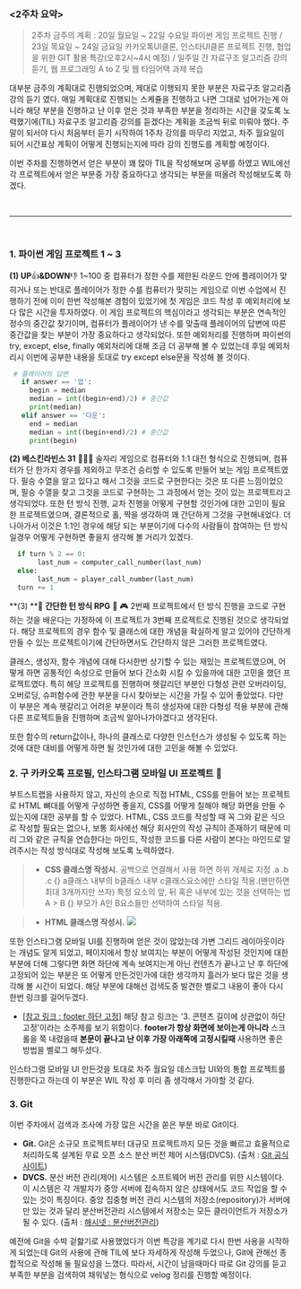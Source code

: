 ### <2주차 요약>

>2주차 금주의 계획 : 20일 월요일 ~ 22일 수요일 파이썬 게임 프로젝트 진행 / 23일 목요일 ~ 24일 금요일 카카오톡UI클론, 인스타UI클론 프로젝트 진행, 협업을 위한 GIT 활용 특강(오후2시~4시 예정) / 일주일 간 자료구조 알고리즘 강의 듣기, 웹 프로그래밍 A to Z 및 웹 타임어택 과제 복습

대부분 금주의 계획대로 진행되었으며, 제대로 이행되지 못한 부분은 자료구조 알고리즘 강의 듣기 였다. 매일 계획대로 진행되는 스케쥴을 진행하고 나면 그대로 넘어가는게 아니라 해당 부분을 진행하고 난 이후 얻은 것과 부족한 부분을 정리하는 시간을 갖도록 노력했기에(TIL) 자료구조 알고리즘 강의를 듣겠다는 계획을 조금씩 뒤로 미뤄야 했다. 주말이 되서야 다시 처음부터 듣기 시작하여 1주차 강의를 마무리 지었고, 차주 월요일이 되어 시간표상 계획이 어떻게 진행되는지에 따라 강의 진행도를 계획할 예정이다.

이번 주차를 진행하면서 얻은 부분이 꽤 많아 TIL을 작성해보며 공부를 하였고 WIL에선 각 프로젝트에서 얻은 부분중 가장 중요하다고 생각되는 부분을 떠올려 작성해보도록 하겠다.

<br>

--------------------------------------------

<br>


### 1. 파이썬 게임 프로젝트 1 ~ 3
**(1) UP**👍**&DOWN**👎
1~100 중 컴퓨터가 정한 수를 제한된 라운드 안에 플레이어가 맞히거나 또는 반대로 플레이어가 정한 수를 컴퓨터가 맞히는 게임으로 이번 수업에서 진행하기 전에 이미 한번 작성해본 경험이 있었기에 첫 게임은 코드 작성 후 예외처리에 보다 많은 시간을 투자하였다. 이 게임 프로젝트의 핵심이라고 생각되는 부분은 연속적인 정수의 중간값 찾기이며, 컴퓨터가 플레이어가 낸 수를 맞출때 플레이어의 답변에 따른 중간값을 찾는 부분이 가장 중요하다고 생각되었다. 또한 예외처리를 진행하며 파이썬의 try, except, else, finally 예외처리에 대해 조금 더 공부해 볼 수 있었는데 후일 예외처리시 이번에 공부한 내용을 토대로 try except else문을 작성해 볼 것이다.

> 
```python
 # 플레이어의 답변
   if answer == '업':
	 begin = median
	 median = int((begin+end)/2) # 중간값
	 print(median)
   elif answer == '다운':
	 end = median
	 median = int((begin+end)/2) # 중간값
	 print(begin)
```

**(2) 베스킨라빈스 31** 🍨🍦🍧
술자리 게임으로 컴퓨터와 1:1 대전 형식으로 진행되며, 컴퓨터가 단 한가지 경우를 제외하고 무조건 승리할 수 있도록 만들어 보는 게임 프로젝트였다. 필승 수열을 알고 있다고 해서 그것을 코드로 구현한다는 것은 또 다른 느낌이었으며, 필승 수열을 찾고 그것을 코드로 구현하는 그 과정에서 얻는 것이 있는 프로젝트라고 생각되었다. 또한 턴 방식 진행, 교차 진행을 어떻게 구현할 것인가에 대한 고민이 필요한 프로젝트였으며, 결론적으로 홀, 짝을 생각하여 꽤 간단하게 그것을 구현해내었다. 더 나아가서 이것은 1:1인 경우에 해당 되는 부분이기에 다수의 사람들이 참여하는 턴 방식일경우 어떻게 구현하면 좋을지 생각해 볼 거리가 있겠다.

>
```python
  if turn % 2 == 0: 
       last_num = computer_call_number(last_num)
  else:
       last_num = player_call_number(last_num)
  turn += 1
```

**(3) **👾 **간단한 턴 방식 RPG** 👾 🎮
2번째 프로젝트에서 턴 방식 진행을 코드로 구현하는 것을 배운다는 가정하에 이 프로젝트가 3번째 프로젝트로 진행된 것으로 생각되었다. 해당 프로젝트의 경우 함수 및 클래스에 대한 개념을 확실하게 알고 있어야 간단하게 만들 수 있는 프로젝트이기에 간단하면서도 간단하지 않은 그러한 프로젝트였다.

클래스, 생성자, 함수 개념에 대해 다시한번 상기할 수 있는 재밌는 프로젝트였으며, 어떻게 하면 공통적인 속성으로 만들어 보다 간소화 시킬 수 있을까에 대한 고민을 했던 프로젝트였다. 특히 해당 프로젝트를 진행하며 헷갈리던 부분인 다형성 관련 오버라이딩, 오버로딩, 슈퍼함수에 관한 부분을 다시 찾아보는 시간을 가질 수 있어 좋았었다. 다만 이 부분은 계속 헷갈리고 어려운 부분이라 특히 생성자에 대한 다형성 적용 부분에 관해 다른 프로젝트들을 진행하며 조금씩 알아나가야겠다고 생각된다.

또한 함수의 return값이나, 하나의 클래스로 다양한 인스턴스가 생성될 수 있도록 하는 것에 대한 대비를 어떻게 하면 될 것인가에 대한 고민을 해볼 수 있었다.

### 2. 구 카카오톡 프로필, 인스타그램 모바일 UI 프로젝트 📱
부트스트랩을 사용하지 않고, 자신의 손으로 직접 HTML, CSS를 만들어 보는 프로젝트로 HTML 뼈대를 어떻게 구성하면 좋을지, CSS를 어떻게 칠해야 해당 화면을 만들 수 있는지에 대한 공부를 할 수 있었다. HTML, CSS 코드를 작성할 때 꼭 그와 같은 식으로 작성할 필요는 없으나, 보통 회사에선 해당 회사만의 작성 규칙이 존재하기 때문에 미리 그와 같은 규칙을 연습한다는 마인드, 작성한 코드를 다른 사람이 본다는 마인드로 알려주시는 작성 방식대로 작성해 보도록 노력하였다. 

> - **CSS 클래스명 작성시.**
공백으로 연결해서 사용 하면 하위 개체로 지정
.a .b .c {}
a클래스 내부의 b클래스 내부 c클래스요소에만 스타일 적용.(왠만하면 최대 3개까지만 쓰자)
특정 요소의 앞, 뒤 혹은 내부에 있는 것을 선택하는 법 A > B {}
부모가 A인 B요소들만 선택하여 스타일 적용.

> - **HTML 클래스명 작성시.**
![](https://images.velog.io/images/thddnjstjr/post/84a1fcc5-83fe-40ba-8035-865b3db77ee1/image.png)

또한 인스타그램 모바일 UI를 진행하며 얻은 것이 많았는데 가변 그리드 레이아웃이라는 개념도 알게 되었고, 페이지에서 항상 보여지는 부분이 어떻게 작성된 것인지에 대한 부분에 더해 그렇다면 화면 하단에 계속 보여지는게 아닌 컨텐츠가 끝나고 난 후 하단에 고정되어 있는 부분은 또 어떻게 만든것인가에 대한 생각까지 흘러가 보다 많은 것을 생각해 볼 시간이 되었다. 해당 부분에 대해선 검색도중 발견한 벨로그 내용이 좋아 다시 한번 링크를 걸어두겠다.

>
- [[참고 링크 : footer 하단 고정](https://velog.io/@gomiseki/footer-%ED%95%98%EB%8B%A8-%EA%B3%A0%EC%A0%95)]
해당 참고 링크는 '3. 콘텐츠 길이에 상관없이 하단 고정'이라는 소주제를 보기 위함이다.
**footer가 항상 화면에 보이는게 아니라** 스크롤을 쭉 내렸을때 **본문이 끝나고 난 이후 가장 아래쪽에 고정시킬때** 사용하면 좋은 방법을 벨로그 해두셨다.

인스타그램 모바일 UI 만든것을 토대로 차주 월요일 데스크탑 UI와의 통합 프로젝트를 진행한다고 하는데 이 부분은 WIL 작성 후 미리 좀 생각해서 가야할 것 같다.

### 3. Git
이번 주차에서 검색과 조사에 가장 많은 시간을 쏟은 부분 바로 Git이다. 
> 
- **Git.**
Git은 소규모 프로젝트부터 대규모 프로젝트까지 모든 것을 빠르고 효율적으로 처리하도록 설계된 무료 오픈 소스 분산 버전 제어 시스템(DVCS).
(출처 : [Git 공식 사이트](https://git-scm.com/))
- **DVCS.**
분산 버전 관리(제어) 시스템은 소프트웨어 버전 관리를 위한 시스템이다. 이 시스템은 각 개발자가 중앙 서버에 접속하지 않은 상태에서도 코드 작업을 할 수 있는 것이 특징이다. 중앙 집중형 버전 관리 시스템의 저장소(repository)가 서버에만 있는 것과 달리 분산버전관리 시스템에서 저장소는 모든 클라이언트가 저장소가 될 수 있다.
(출처 : [해시넷 : 분산버전관리](http://wiki.hash.kr/index.php/%EB%B6%84%EC%82%B0%EB%B2%84%EC%A0%84%EA%B4%80%EB%A6%AC))

예전에 Git을 수박 겉핧기로 사용했었다가 이번 특강을 계기로 다시 한번 사용을 시작하게 되었는데 Git의 사용에 관해 TIL에 보다 자세하게 작성해 두었으나, Git에 관해선 종합적으로 작성해 둘 필요성을 느꼈다. 따라서, 시간이 남을때마다 따로 Git 강의를 듣고 부족한 부분을 검색하여 채워넣는 형식으로 velog 정리를 진행할 예정이다.





